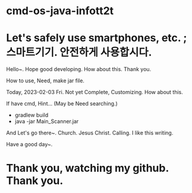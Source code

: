 # cmd-os-java-infott2t
<h1>Let's safely use smartphones, etc. ; 스마트기기. 안전하게 사용합시다. </h1>
<p>
Hello~. Hope good developing. How about this. Thank you.
</p>
<p>
How to use, Need, make jar file.</p>
<p>
<p> Today, 2023-02-03 Fri. Not yet Complete, Customizing. How about this.</p>
If have cmd, Hint... (May be Need searching.)
</p>
<ul>
  <li>gradlew build</li>
  <li>java -jar Main_Scanner.jar</li>
</ul>
<p>
And Let's go there~. Church. Jesus Christ. Calling.  I like this writing.
</p>
<p>
Have a good day~.
</p>
<h1>
Thank you, watching my github. Thank you.
</h1>
